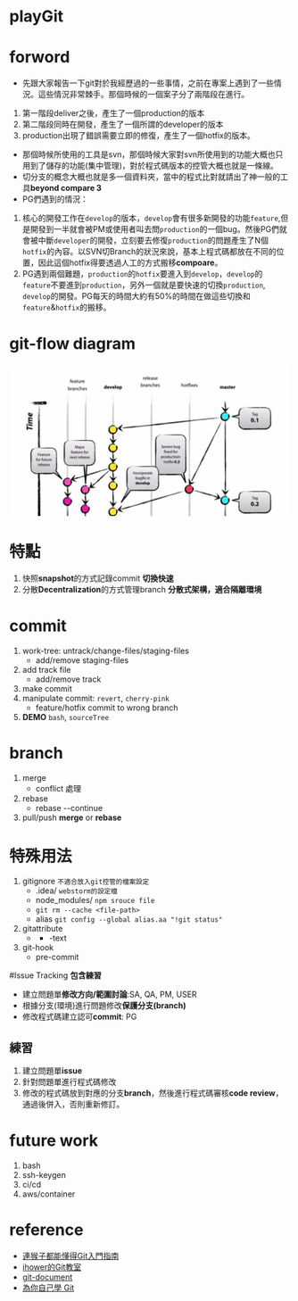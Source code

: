 # playGit



# forword
* 先跟大家報告一下git對於我經歷過的一些事情，之前在專案上遇到了一些情況。這些情況非常棘手。那個時候的一個案子分了兩階段在進行。
1. 第一階段deliver之後，產生了一個production的版本
2. 第二階段同時在開發，產生了一個所謂的developer的版本
3. production出現了錯誤需要立即的修復，產生了一個hotfix的版本。

* 那個時候所使用的工具是svn，那個時候大家對svn所使用到的功能大概也只用到了儲存的功能(集中管理)，對於程式碼版本的控管大概也就是一條線。
* 切分支的概念大概也就是多一個資料夾，當中的程式比對就請出了神一般的工具**beyond compare 3**
* PG們遇到的情況：
1. 核心的開發工作在`develop`的版本，`develop`會有很多新開發的功能`feature`,但是開發到一半就會被PM或使用者叫去問`production`的一個bug。然後PG們就會被中斷`developer`的開發，立刻要去修復`production`的問題產生了N個`hotfix`的內容。以SVN切Branch的狀況來說，基本上程式碼都放在不同的位置，因此這個hotfix得要透過人工的方式搬移**compoare**。
2. PG遇到兩個難題，`production`的`hotfix`要進入到`develop`，`develop`的`feature`不要進到`production`，另外一個就是要快速的切換`production`, `develop`的開發。PG每天的時間大約有50%的時間在做這些切換和`feature`&`hotfix`的搬移。

# git-flow diagram

![](https://github.com/austinwang104/playGit/blob/dev/img/git-branch.jpg?raw=true)

# 特點
1. 快照**snapshot**的方式記錄commit **切換快速**
2. 分散**Decentralization**的方式管理branch **分散式架構，適合隔離環境**

# commit
1. work-tree: untrack/change-files/staging-files
    * add/remove staging-files
2. add track file
    * add/remove track
3. make commit
4. manipulate commit: `revert`, `cherry-pink`
    * feature/hotfix commit to wrong branch
5. **DEMO** `bash`, `sourceTree`

# branch
1. merge
    * conflict 處理
2. rebase
    * rebase --continue
3. pull/push **merge** or **rebase**


# 特殊用法
1. gitignore `不適合放入git控管的檔案設定`
    * .idea/            `webstorm的設定檔`
    * node_modules/     `npm srouce file`
    * `git rm --cache <file-path>`
    * alias
        `git config --global alias.aa "!git status"`
2. gitattribute
    * * -text
3. git-hook
    * pre-commit


#Issue Tracking **包含練習**
* 建立問題單**修改方向/範圍討論**:SA, QA, PM, USER
* 根據分支(環境)進行問題修改**保護分支(branch)**
* 修改程式碼建立認可**commit**: PG

## 練習
1. 建立問題單**issue**
2. 針對問題單進行程式碼修改
3. 修改的程式碼放到對應的分支**branch**，然後進行程式碼審核**code review**，通過後併入，否則重新修訂。

# future work
1. bash
2. ssh-keygen
3. ci/cd
4. aws/container

# reference
* [連猴子都能懂得Git入門指南](https://backlog.com/git-tutorial/tw/intro/intro2_4.html)
* [ihower的Git教室](https://ihower.tw/git/index.html)
* [git-document](https://git-scm.com/book/en/v2)
* [為你自己學 Git](https://gitbook.tw)